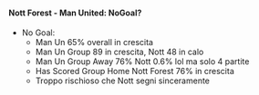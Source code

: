 #### Nott Forest - Man United: NoGoal?
- No Goal:
    - Man Un 65% overall in crescita
    - Man Un Group 89 in crescita, Nott 48 in calo
    - Man Un Group Away 76% Nott 0.6% lol ma solo 4 partite
    - Has Scored Group Home Nott Forest 76% in crescita
    - Troppo rischioso che Nott segni sinceramente